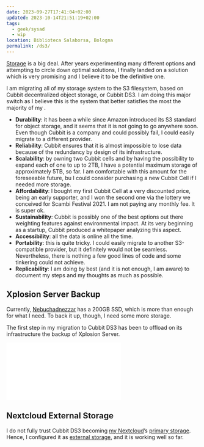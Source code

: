 ```yaml
---
date: 2023-09-27T17:41:04+02:00
updated: 2023-10-14T21:51:19+02:00
tags:
  - geek/sysad
  - wip
location: Biblioteca Salaborsa, Bologna
permalink: /ds3/
---
```

[Storage](Storage.md) is a big deal. After years experimenting many different options and attempting to circle down optimal solutions, I finally landed on a solution which is very promising and I believe it to be the definitive one.

I am migrating all of my storage system to the S3 filesystem, based on Cubbit decentralized object storage, or Cubbit DS3. I am doing this major switch as I believe this is the system that better satisfies the most the majority of my [](Storage.md#Needs).

- **Durability**: it has been a while since Amazon introduced its S3 standard for object storage, and it seems that it is not going to go anywhere soon. Even though Cubbit is a company and could possibly fail, I could easily migrate to a different provider.
- **Reliability**: Cubbit ensures that it is almost impossible to lose data because of the redundancy by design of its infrastructure.
- **Scalability**: by owning two Cubbit cells and by having the possibility to expand each of one to up to 2TB, I have a potential maximum storage of approximately 5TB, so far. I am comfortable with this amount for the foreseeable future, bu I could consider purchasing a new Cubbit Cell if I needed more storage.
- **Affordability**: I bought my first Cubbit Cell at a very discounted price, being an early supporter, and I won the second one via the lottery we conceived for Scambi Festival 2021. I am not paying any monthly fee. It is super ok.
- **Sustainability**: Cubbit is possibly one of the best options out there weighting features against environmental impact. At its very beginning as a startup, Cubbit produced a whitepaper analyzing this aspect.
- **Accessibility**: all the data is online all the time.
- **Portability**: this is quite tricky. I could easily migrate to another S3-compatible provider, but it definitely would not be seamless. Nevertheless, there is nothing a few good lines of code and some tinkering could not achieve.
- **Replicability**: I am doing by best (and it is not enough, I am aware) to document my steps and my thoughts as much as possible.

## Xplosion Server Backup

Currently, [Nebuchadnezzar](Nebuchadnezzar.md) has a 200GB SSD, which is more than enough for what I need. To back it up, though, I need some more storage.

The first step in my migration to Cubbit DS3 has been to offload on its infrastructure the backup of Xplosion Server.

![YunoHost backups on Cubbit DS3 object storage using s3fs](YunoHost%20backups%20on%20Cubbit%20DS3%20object%20storage%20using%20s3fs.md)

## Nextcloud External Storage

I do not fully trust Cubbit DS3 becoming [my Nextcloud](https://cloud.tommi.space 'Tommi’s self-hosted cloud')’s [primary storage](https://docs.nextcloud.com/server/latest/admin_manual/configuration_files/primary_storage.html 'Configuring Object Storage as Primary Storage — Nextcloud latest Administration Manual'). Hence, I configured it as [external storage](https://docs.nextcloud.com/server/latest/admin_manual/configuration_files/external_storage/amazons3.html 'Configuring Amazon S3 as Nextcloud External storage'), and it is working well so far.
